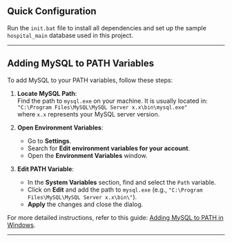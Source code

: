 ## Quick Configuration

Run the `init.bat` file to install all dependencies and set up the sample `hospital_main` database used in this project.

---

## Adding MySQL to PATH Variables

To add MySQL to your PATH variables, follow these steps:

1. **Locate MySQL Path**:  
   Find the path to `mysql.exe` on your machine. It is usually located in:  
   `"C:\Program Files\MySQL\MySQL Server x.x\bin\mysql.exe"`  
   where `x.x` represents your MySQL server version.

2. **Open Environment Variables**:  
   - Go to **Settings**.
   - Search for **Edit environment variables for your account**.
   - Open the **Environment Variables** window.

3. **Edit PATH Variable**:
   - In the **System Variables** section, find and select the `Path` variable.
   - Click on **Edit** and add the path to `mysql.exe` (e.g., `"C:\Program Files\MySQL\MySQL Server x.x\bin\"`).
   - **Apply** the changes and close the dialog.

For more detailed instructions, refer to this guide: [Adding MySQL to PATH in Windows](https://www.basedash.com/blog/adding-mysql-to-path-in-windows).

---
